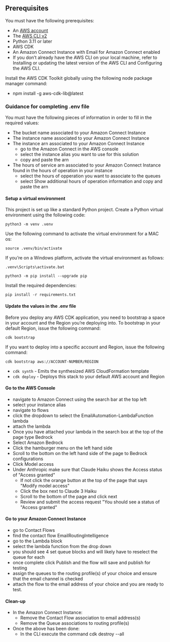 ## Prerequisites

You must have the following prerequisites:

- An [AWS account](https://signin.aws.amazon.com/signin)
- The [AWS CLI v2](https://docs.aws.amazon.com/cli/latest/userguide/install-cliv2.html)
- Python 3.11 or later
- AWS CDK
- An Amazon Connect Instance with Email for Amazon Connect enabled
- If you don’t already have the AWS CLI on your local machine, refer to Installing or updating the latest version of the AWS 
CLI and Configuring the AWS CLI.

Install the AWS CDK Toolkit globally using the following node package manager command:
- npm install -g aws-cdk-lib@latest

### Guidance for completing .env file
You must have the following pieces of information in order to fill in the required values:
- The bucket name associated to your Amazon Connect Instance
- The instance name associated to your Amazon Connect Instance
- The instance arn associated to your Amazon Connect Instance
    - go to the Amazon Connect in the AWS console
    - select the instance alias you want to use for this solution
    - copy and paste the arn
- The hours of service arn associated to your Amazon Connect Instance found in the hours of operation in your instance
    - select the hours of opperation you want to associate to the queues
    - select Show additional hours of operation information and copy and paste the arn

#### Setup a virtual environment

This project is set up like a standard Python project. Create a Python virtual environment using the following code:

```
python3 -m venv .venv
```

Use the following command to activate the virtual environment for a MAC os:

```
source .venv/bin/activate
```

If you’re on a Windows platform, activate the virtual environment as follows:

```
.venv\Scripts\activate.bat
```

```
python3 -m pip install --upgrade pip
```

Install the required dependencies:

```
pip install -r requirements.txt
```


#### Update the values in the .env file



Before you deploy any AWS CDK application, you need to bootstrap a space in your account and the Region you’re deploying into. To bootstrap in your default Region, issue the following command:

```
cdk bootstrap
```

If you want to deploy into a specific account and Region, issue the following command:

```
cdk bootstrap aws://ACCOUNT-NUMBER/REGION
```
* `cdk synth`    - Emits the synthesized AWS CloudFormation template
 * `cdk deploy`    - Deploys this stack to your default AWS account and Region
 #### Go to the AWS Console
 - navigate to Amazon Connect using the search bar at the top left
 - select your instance alias
 - navigate to flows
 - click the dropdown to select the EmailAutomation-LambdaFunction lambda
 - attach the lambda
 - Once you have attached your lambda in the search box at the top of the page type Bedrock
 - Select Amazon Bedrock
 - Click the hamburger menu on the left hand side
 - Scroll to the bottom on the left hand side of the page to Bedrock configurations
 - Click Model access
 - Under Anthropic make sure that Claude Haiku shows the Access status of "Access granted"
    - If not click the orange button at the top of the page that says "Modify model access"
    - Click the box next to Claude 3 Haiku
    - Scroll to the bottom of the page and click next
    - Review and submit the access request "You should see a status of "Access granted"
    
 #### Go to your Amazon Connect Instance
 - go to Contact Flows
 - find the contact flow EmailRoutingIntelligence
 - go to the Lambda block
 - select the lambda function from the drop down
 - you should see 4 set queue blocks and will likely have to reselect the queue for each
 - once complete click Publish and the flow will save and publish for testing
 - assign the queues to the routing profile(s) of your choice and ensure that the email channel is checked
 - attach the flow to the email address of your choice and you are ready to test.
 
 #### Clean-up
 - In the Amazon Connect Instance:
   - Remove the Contact Flow association to email address(s)
   - Remove the Queue associations to routing profile(s)
 - Once the above has been done: 
   - In the CLI execute the command cdk destroy --all
